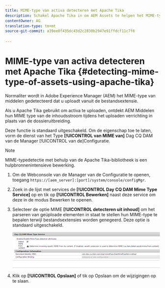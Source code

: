 ```yaml
---
title: MIME-type van activa detecteren met Apache Tika
description: Schakel Apache Tika in om AEM Assets te helpen het MIME-type van elementen van de inhoudsstroom te detecteren tijdens het uploaden in plaats van de bestandsextensie.
contentOwner: AG
translation-type: tm+mt
source-git-commit: a39ee0f435dc43d2c2830b2947e91ffdcf11c7f6

---
```



# MIME-type van activa detecteren met Apache Tika {#detecting-mime-type-of-assets-using-apache-tika}

Normaliter wordt in Adobe Experience Manager (AEM) het MIME-type van middelen gedetecteerd dat u uploadt vanuit de bestandsextensie.

Als u Apache Tika gebruikt om activa te uploaden, ontdekt AEM Middelen hun MIME type van de inhoudsstroom tijdens het uploaden verrichting in plaats van de dossieruitbreiding.

Deze functie is standaard uitgeschakeld. Om de eigenschap toe te laten, vorm de dienst van het Type **[!UICONTROL van MIME van]** Dag CQ DAM van de Manager [!UICONTROL van de]Configuratie.

>[!NOTE]
>
>MIME-typedetectie met behulp van de Apache Tika-bibliotheek is een hulpbronnenintensieve bewerking.

1. Om de Webconsole van de Manager van de Configuratie te openen, toegang `https://[aem_server]:[port]/system/console/configMgr`.
1. Zoek in de lijst met services de **[!UICONTROL Day CQ DAM Mime Type Service]** op en tik op **[!UICONTROL Bewerken]** naast deze service om deze in de modus Bewerken te openen.

1. Selecteer de optie MIME **[!UICONTROL detecteren uit inhoud]** om het parseren van geüploade elementen in staat te stellen hun MIME-type te bepalen terwijl bestandsextensies worden genegeerd. Deze optie is standaard uitgeschakeld.

   ![chlimage_1-333](assets/chlimage_1-333.png)

1. Klik op **[!UICONTROL Opslaan]** of tik op Opslaan om de wijzigingen op te slaan.
